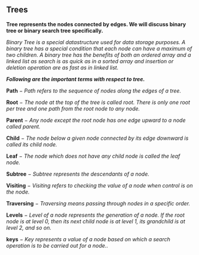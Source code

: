 ## Trees

**Tree represents the nodes connected by edges. We will discuss binary tree or binary search tree specifically.**

*Binary Tree is a special datastructure used for data storage purposes. A binary tree has a special condition that each node can have a maximum of two children. A binary tree has the benefits of both an ordered array and a linked list as search is as quick as in a sorted array and insertion or deletion operation are as fast as in linked list.*

***Following are the important terms with respect to tree.***

**Path** *− Path refers to the sequence of nodes along the edges of a tree.*

**Root** *− The node at the top of the tree is called root. There is only one root per tree and one path from the root node to any node.*

**Parent** *− Any node except the root node has one edge upward to a node called parent.*

**Child** *− The node below a given node connected by its edge downward is called its child node.*

**Leaf** *− The node which does not have any child node is called the leaf node.*

**Subtree** *− Subtree represents the descendants of a node.*

**Visiting** *− Visiting refers to checking the value of a node when control is on the node.*

**Traversing** *− Traversing means passing through nodes in a specific order.*

**Levels** *− Level of a node represents the generation of a node. If the root node is at level 0, then its next child node is at level 1, its grandchild is at level 2, and so on.*

**keys** *− Key represents a value of a node based on which a search operation is to be carried out for a node..*